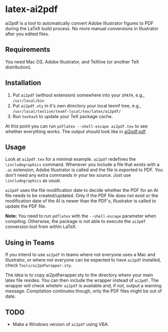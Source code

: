 latex-ai2pdf
============

ai2pdf is a tool to automatically convert Adobe Illustrator figures to PDF during the LaTeX build process. No more manual conversions in Illustrator after you edited files.

Requirements
------------

You need Mac OS, Adobe Illustrator, and TeXlive (or another TeX distribution).

Installation
------------

 1. Put ``ai2pdf`` (without extension) somewhere into your ``$PATH``, e.g., ``/usr/local/bin``
 2. Put ``ai2pdf.sty`` in it's own directory your local texmf tree, e.g., ``/usr/local/texlive/texmf-local/tex/latex/ai2pdf/``
 3. Run ``texhash`` to update your TeX package cache.

At this point you can run ``pdflatex --shell-escape ai2pdf.tex`` to see whether everything works. The output should look like in [ai2pdf.pdf][ai2pdf].

Usage
-----

Look at ``ai2pdf.tex`` for a minimal example. ``ai2pdf`` redefines the ``\includegraphics`` command. Whenever you include a file that exists with a ``.ai`` extension, Adobe Illustrator is called and the file is exported to PDF. You don't need any extra commands in your tex source. Just use ``\includegraphics`` as usual.

``ai2pdf`` uses the file modification date to decide whether the PDF for an AI
file needs to be created/updated. Only if the PDF file does not exist or the
modification date of the AI is newer than the PDF's, Illustrator is called to
update the PDF file.

**Note:** You need to run ``pdflatex`` with the ``--shell-escape`` parameter when compiling. Otherwise, the package is not able to execute the ``ai2pdf`` conversion tool from within LaTeX.

Using in Teams
--------------

If you intend to use ``ai2pdf`` in teams where not everyone uses a Mac and
Illustrator, or where not everyone can be expected to have ``ai2pdf``
installed, check ``Tools/ai2pdfwrapper.sty``.

The idea is to copy ai2pdfwrapper.sty to the directory where your main latex
file resides. You can then include the wrapper instead of ``ai2pdf``. The
wrapper will check whetehr ``ai2pdf`` is available and, if not, output a
warning message. Compilation continutes though, only the PDF files might be
out of date.

TODO
----
 * Make a Windows version of ``ai2pdf`` using VBA.

[ai2pdf]: https://github.com/sdietzel/latex-ai2pdf/blob/master/ai2pdf.pdf